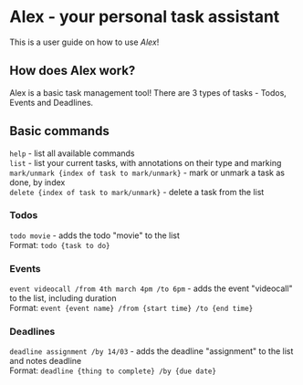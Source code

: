 # Alex - your personal task assistant

This is a user guide on how to use _Alex_!

## How does Alex work?

Alex is a basic task management tool! There are 3 types of tasks - Todos, Events and Deadlines.<br>

## Basic commands

`help` - list all available commands <br>
`list` - list your current tasks, with annotations on their type and marking <br>
`mark/unmark {index of task to mark/unmark}` - mark or unmark a task as done, by index<br>
`delete {index of task to mark/unmark}` - delete a task from the list 

### Todos

`todo movie` - adds the todo "movie" to the list <br>
Format: `todo {task to do}` <br>

### Events

`event videocall /from 4th march 4pm /to 6pm` - adds the event "videocall" to the list, including duration <br>
Format: `event {event name} /from {start time} /to {end time}` <br>

### Deadlines

`deadline assignment /by 14/03` - adds the deadline "assignment" to the list and notes deadline <br>
Format: `deadline {thing to complete} /by {due date}`